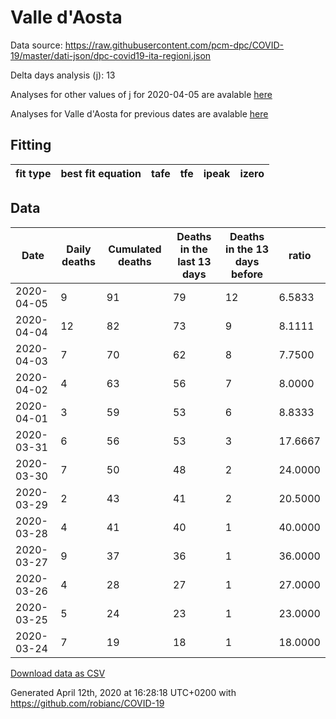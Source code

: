 # Valle d'Aosta

Data source: https://raw.githubusercontent.com/pcm-dpc/COVID-19/master/dati-json/dpc-covid19-ita-regioni.json

Delta days analysis (j): 13

Analyses for other values of j for 2020-04-05 are avalable [here](../README.md)

Analyses for Valle d'Aosta for previous dates are avalable [here](../../README.md)

## Fitting 
|fit type|best fit equation|tafe|tfe|ipeak|izero|
|-------|-----|--------|------|---|---|

## Data
|Date|Daily deaths|Cumulated deaths|Deaths in the last 13 days|Deaths in the 13 days before|ratio|
|----|----------|-----------|-------|--------------------|-----|
|2020-04-05|9|91|79|12|6.5833|
|2020-04-04|12|82|73|9|8.1111|
|2020-04-03|7|70|62|8|7.7500|
|2020-04-02|4|63|56|7|8.0000|
|2020-04-01|3|59|53|6|8.8333|
|2020-03-31|6|56|53|3|17.6667|
|2020-03-30|7|50|48|2|24.0000|
|2020-03-29|2|43|41|2|20.5000|
|2020-03-28|4|41|40|1|40.0000|
|2020-03-27|9|37|36|1|36.0000|
|2020-03-26|4|28|27|1|27.0000|
|2020-03-25|5|24|23|1|23.0000|
|2020-03-24|7|19|18|1|18.0000|

[Download data as CSV](COVID-19_valle_d'aosta_j13_2020-04-05.csv)

Generated April 12th, 2020 at 16:28:18 UTC+0200 with https://github.com/robianc/COVID-19
